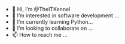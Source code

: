 - 👋 Hi, I’m @TheITKennel
- 👀 I’m interested in software development ...
- 🌱 I’m currently learning Python...
- 💞️ I’m looking to collaborate on ...
- 📫 How to reach me ...

<!---
TheITKennel/TheITKennel is a ✨ special ✨ repository because its `README.md` (this file) appears on your GitHub profile.
You can click the Preview link to take a look at your changes.
--->
